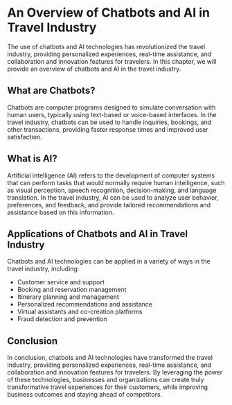 An Overview of Chatbots and AI in Travel Industry
================================================================================================

The use of chatbots and AI technologies has revolutionized the travel industry, providing personalized experiences, real-time assistance, and collaboration and innovation features for travelers. In this chapter, we will provide an overview of chatbots and AI in the travel industry.

What are Chatbots?
------------------

Chatbots are computer programs designed to simulate conversation with human users, typically using text-based or voice-based interfaces. In the travel industry, chatbots can be used to handle inquiries, bookings, and other transactions, providing faster response times and improved user satisfaction.

What is AI?
-----------

Artificial intelligence (AI) refers to the development of computer systems that can perform tasks that would normally require human intelligence, such as visual perception, speech recognition, decision-making, and language translation. In the travel industry, AI can be used to analyze user behavior, preferences, and feedback, and provide tailored recommendations and assistance based on this information.

Applications of Chatbots and AI in Travel Industry
--------------------------------------------------

Chatbots and AI technologies can be applied in a variety of ways in the travel industry, including:

* Customer service and support
* Booking and reservation management
* Itinerary planning and management
* Personalized recommendations and assistance
* Virtual assistants and co-creation platforms
* Fraud detection and prevention

Conclusion
----------

In conclusion, chatbots and AI technologies have transformed the travel industry, providing personalized experiences, real-time assistance, and collaboration and innovation features for travelers. By leveraging the power of these technologies, businesses and organizations can create truly transformative travel experiences for their customers, while improving business outcomes and staying ahead of competitors.
